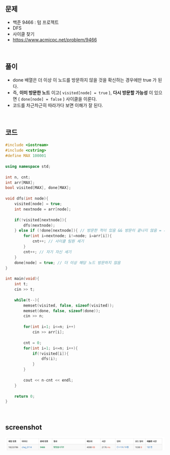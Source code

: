 ## 문제
- 백준 9466 : 텀 프로젝트
- DFS
- 사이클 찾기
- https://www.acmicpc.net/problem/9466

<br/>

## 풀이
- done 배열은 더 이상 이 노드를 방문하지 않을 것을 확신하는 경우에만 true 가 된다.   
- 즉, **이미 방문한 노드** 이고( ```visited[node] = true``` ), **다시 방문할 가능성** 이 있으면 ( ```done[node] = false``` ) 사이클을 이룬다.
- 코드를 차근차근히 따라가다 보면 이해가 잘 된다.

<br/>

## 코드

```c++
#include <iostream>
#include <cstring>
#define MAX 100001

using namespace std;

int n, cnt;
int arr[MAX];
bool visited[MAX], done[MAX];

void dfs(int node){
    visited[node] = true;
    int nextnode = arr[node];
    
    if(!visited[nextnode]){
        dfs(nextnode);
    } else if (!done[nextnode]){ // 방문한 적이 있음 && 방문이 끝나지 않음 = 사이클
        for(int i=nextnode; i!=node; i=arr[i]){
            cnt++; // 사이클 팀원 세기
        }
        cnt++; // 자기 자신 세기
    }
    done[node] = true; // 더 이상 해당 노드 방문하지 않음
}

int main(void){
    int t;
    cin >> t;
    
    while(t--){
        memset(visited, false, sizeof(visited));
        memset(done, false, sizeof(done));
        cin >> n;
        
        for(int i=1; i<=n; i++)
            cin >> arr[i];
        
        cnt = 0;
        for(int i=1; i<=n; i++){
            if(!visited[i]){
                dfs(i);
            }
        }
        
        cout << n-cnt << endl;
    }
    
    return 0;
}

```

<br/>

## screenshot
![screenshot](./screenshots/boj9466.png)
